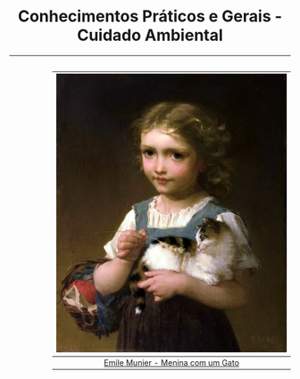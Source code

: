<h1 align="center">Conhecimentos Práticos e Gerais - Cuidado Ambiental</h1>

---

<div style="float: right; padding-left: 20px">

|              <img height="500" src="./assets/images/Conhecimentos/EmileMunier_GirlwithaKitten.jpeg" />              |
| :-----------------------------------------------------------------------------------------------------------------: |
| [Emile Munier - Menina com um Gato](https://search.creativecommons.org/photos/43b12073-8a2a-4058-a2c2-47187f64986b) |

</div>
